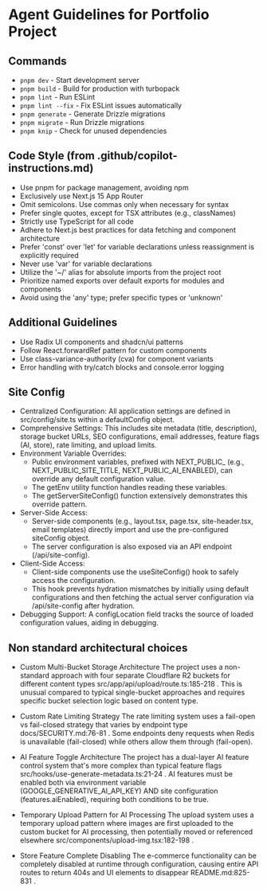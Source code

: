 # Agent Guidelines for Portfolio Project

## Commands
- `pnpm dev` - Start development server
- `pnpm build` - Build for production with turbopack
- `pnpm lint` - Run ESLint
- `pnpm lint --fix` - Fix ESLint issues automatically
- `pnpm generate` - Generate Drizzle migrations
- `pnpm migrate` - Run Drizzle migrations
- `pnpm knip` - Check for unused dependencies

## Code Style (from .github/copilot-instructions.md)
- Use pnpm for package management, avoiding npm
- Exclusively use Next.js 15 App Router
- Omit semicolons. Use commas only when necessary for syntax
- Prefer single quotes, except for TSX attributes (e.g., classNames)
- Strictly use TypeScript for all code
- Adhere to Next.js best practices for data fetching and component architecture
- Prefer 'const' over 'let' for variable declarations unless reassignment is explicitly required
- Never use 'var' for variable declarations
- Utilize the '~/' alias for absolute imports from the project root
- Prioritize named exports over default exports for modules and components
- Avoid using the 'any' type; prefer specific types or 'unknown'

## Additional Guidelines
- Use Radix UI components and shadcn/ui patterns
- Follow React.forwardRef pattern for custom components
- Use class-variance-authority (cva) for component variants
- Error handling with try/catch blocks and console.error logging

## Site Config
- Centralized Configuration: All application settings are defined in src/config/site.ts within a defaultConfig object.
- Comprehensive Settings: This includes site metadata (title, description), storage bucket URLs, SEO configurations, email addresses, feature flags (AI, store), rate limiting, and upload limits.
- Environment Variable Overrides:
	- Public environment variables, prefixed with NEXT_PUBLIC_ (e.g., NEXT_PUBLIC_SITE_TITLE, NEXT_PUBLIC_AI_ENABLED), can override any default configuration value.
	- The getEnv utility function handles reading these variables.
	- The getServerSiteConfig() function extensively demonstrates this override pattern.
- Server-Side Access:
	- Server-side components (e.g., layout.tsx, page.tsx, site-header.tsx, email templates) directly import and use the pre-configured siteConfig object.
	- The server configuration is also exposed via an API endpoint (/api/site-config).
- Client-Side Access:
	- Client-side components use the useSiteConfig() hook to safely access the configuration.
	- This hook prevents hydration mismatches by initially using default configurations and then fetching the actual server configuration via /api/site-config after hydration.
- Debugging Support: A configLocation field tracks the source of loaded configuration values, aiding in debugging.

## Non standard architectural choices

- Custom Multi-Bucket Storage Architecture 
The project uses a non-standard approach with four separate Cloudflare R2 buckets for different content types src/app/api/upload/route.ts:185-218 . This is unusual compared to typical single-bucket approaches and requires specific bucket selection logic based on content type.

- Custom Rate Limiting Strategy 
The rate limiting system uses a fail-open vs fail-closed strategy that varies by endpoint type docs/SECURITY.md:76-81 . Some endpoints deny requests when Redis is unavailable (fail-closed) while others allow them through (fail-open).

- AI Feature Toggle Architecture 
The project has a dual-layer AI feature control system that's more complex than typical feature flags src/hooks/use-generate-metadata.ts:21-24 . AI features must be enabled both via environment variable (GOOGLE_GENERATIVE_AI_API_KEY) AND site configuration (features.aiEnabled), requiring both conditions to be true.

- Temporary Upload Pattern for AI Processing 
The upload system uses a temporary upload pattern where images are first uploaded to the custom bucket for AI processing, then potentially moved or referenced elsewhere src/components/upload-img.tsx:182-198 .

- Store Feature Complete Disabling 
The e-commerce functionality can be completely disabled at runtime through configuration, causing entire API routes to return 404s and UI elements to disappear README.md:825-831 .